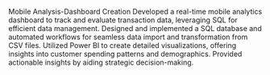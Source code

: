 Mobile Analysis-Dashboard Creation
Developed a real-time mobile analytics dashboard to track and evaluate transaction data, leveraging SQL for efficient data management.
Designed and implemented a SQL database and automated workflows for seamless data import and transformation from CSV files.
Utilized Power BI to create detailed visualizations, offering insights into customer spending patterns and demographics.
Provided actionable insights by aiding strategic decision-making.
